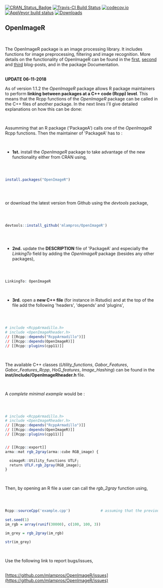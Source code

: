 [![CRAN_Status_Badge](http://www.r-pkg.org/badges/version/OpenImageR)](http://cran.r-project.org/package=OpenImageR)
[![Travis-CI Build Status](https://travis-ci.org/mlampros/OpenImageR.svg?branch=master)](https://travis-ci.org/mlampros/OpenImageR)
[![codecov.io](https://codecov.io/github/mlampros/OpenImageR/coverage.svg?branch=master)](https://codecov.io/github/mlampros/OpenImageR?branch=master)
[![AppVeyor build status](https://ci.appveyor.com/api/projects/status/github/mlampros/OpenImageR?branch=master&svg=true)](https://ci.appveyor.com/project/mlampros/OpenImageR/branch/master)
[![Downloads](http://cranlogs.r-pkg.org/badges/grand-total/OpenImageR?color=blue)](http://www.r-pkg.org/pkg/OpenImageR)



## OpenImageR
<br>

The OpenImageR package is an image processing library. It includes functions for image preprocessing, filtering and image recognition. More details on the functionality of OpenImageR can be found in the [first](http://mlampros.github.io/2016/07/08/OpenImageR/), [second](http://mlampros.github.io/2018/08/08/Gabor_Feature_Extraction/) and [third](http://mlampros.github.io/2018/11/09/Image_Segmentation_Superpixels_Clustering/) blog-posts, and in the package Documentation. 
<br><br>


**UPDATE 06-11-2018**

As of version 1.1.2 the *OpenImageR* package allows R package maintainers to perform **linking between packages at a C++ code (Rcpp) level**. This means that the Rcpp functions of the *OpenImageR* package can be called in the C++ files of another package. In the next lines I'll give detailed explanations on how this can be done:

<br>

Assumming that an R package ('PackageA') calls one of the *OpenImageR* Rcpp functions. Then the maintainer of 'PackageA' has to :

<br>

* **1st.** install the *OpenImageR* package to take advantage of the new functionality either from CRAN using,

<br>


```R

install.packages("OpenImageR")
 

```

<br>

or download the latest version from Github using the *devtools* package,

<br>

```R

devtools::install_github('mlampros/OpenImageR')
 

```

<br>

* **2nd.** update the **DESCRIPTION** file of 'PackageA' and especially the *LinkingTo* field by adding the *OpenImageR* package (besides any other packages),

<br>

```R

LinkingTo: OpenImageR

```

<br>

* **3rd.** open a **new C++ file** (for instance in Rstudio) and at the top of the file add the following 'headers', 'depends' and 'plugins',

<br>

```R

# include <RcppArmadillo.h>
# include <OpenImageRheader.h>
// [[Rcpp::depends("RcppArmadillo")]]
// [[Rcpp::depends(OpenImageR)]]
// [[Rcpp::plugins(cpp11)]]


```
<br>

The available C++ classes (*Utility_functions*, *Gabor_Features*, *Gabor_Features_Rcpp*, *HoG_features*, *Image_Hashing*) can be found in the **inst/include/OpenImageRheader.h** file.

<br>

A *complete minimal example* would be :

<br>

```R

# include <RcppArmadillo.h>
# include <OpenImageRheader.h>
// [[Rcpp::depends("RcppArmadillo")]]
// [[Rcpp::depends(OpenImageR)]]
// [[Rcpp::plugins(cpp11)]]


// [[Rcpp::export]]
arma::mat rgb_2gray(arma::cube RGB_image) {

  oimageR::Utility_functions UTLF;
  return UTLF.rgb_2gray(RGB_image);
}


```

<br>

Then, by opening an R file a user can call the *rgb_2gray* function using,

<br>

```R

Rcpp::sourceCpp('example.cpp')              # assuming that the previous Rcpp code is included in 'example.cpp' 
             
set.seed(1)
im_rgb = array(runif(30000), c(100, 100, 3))

im_grey = rgb_2gray(im_rgb)

str(im_grey)

```

<br>

Use the following link to report bugs/issues,
<br><br>

[https://github.com/mlampros/OpenImageR/issues](https://github.com/mlampros/OpenImageR/issues)
